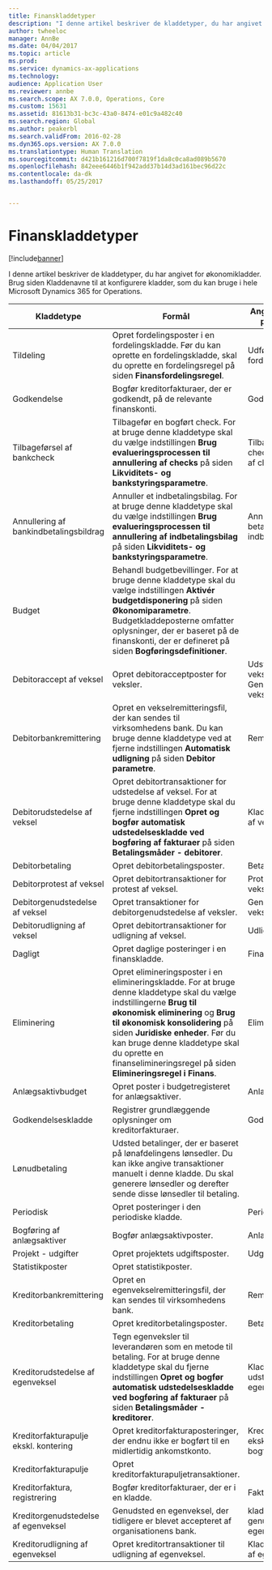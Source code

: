 ```yaml
---
title: Finanskladdetyper
description: "I denne artikel beskriver de kladdetyper, du har angivet for økonomikladder. Brug siden Kladdenavne til at konfigurere kladder, som du kan bruge i hele Microsoft Dynamics 365 for Operations."
author: twheeloc
manager: AnnBe
ms.date: 04/04/2017
ms.topic: article
ms.prod: 
ms.service: dynamics-ax-applications
ms.technology: 
audience: Application User
ms.reviewer: annbe
ms.search.scope: AX 7.0.0, Operations, Core
ms.custom: 15631
ms.assetid: 81613b31-bc3c-43a0-8474-e01c9a482c40
ms.search.region: Global
ms.author: peakerbl
ms.search.validFrom: 2016-02-28
ms.dyn365.ops.version: AX 7.0.0
ms.translationtype: Human Translation
ms.sourcegitcommit: d421b161216d700f7819f1da8c0ca8ad089b5670
ms.openlocfilehash: 842eee6446b1f942add37b14d3ad161bec96d22c
ms.contentlocale: da-dk
ms.lasthandoff: 05/25/2017


---
```


# <a name="ledger-journal-types"></a>Finanskladdetyper

[!include[banner](../includes/banner.md)]


I denne artikel beskriver de kladdetyper, du har angivet for økonomikladder. Brug siden Kladdenavne til at konfigurere kladder, som du kan bruge i hele Microsoft Dynamics 365 for Operations.

| Kladdetype                      | Formål                                                                                                                                                                                                                                                                                                                                                     | Angive posteringer på denne side                                |
|-----------------------------------|-------------------------------------------------------------------------------------------------------------------------------------------------------------------------------------------------------------------------------------------------------------------------------------------------------------------------------------------------------------|----------------------------------------------------------------|
| Tildeling                        | Opret fordelingsposter i en fordelingskladde. Før du kan oprette en fordelingskladde, skal du oprette en fordelingsregel på siden **Finansfordelingsregel**.                                                                                                                                                                           | Udfør fordelingsanmodning                                     |
| Godkendelse                          | Bogfør kreditorfakturaer, der er godkendt, på de relevante finanskonti.                                                                                                                                                                                                                                                                            |  Godkendelseskladde                                       |
| Tilbageførsel af bankcheck               | Tilbagefør en bogført check. For at bruge denne kladdetype skal du vælge indstillingen **Brug evalueringsprocessen til annullering af checks** på siden **Likviditets- og bankstyringsparametre**.                                                                                                                                                                                       | Tilbageførsel af checks, Annullering af checks                              |
| Annullering af bankindbetalingsbildrag    | Annuller et indbetalingsbilag. For at bruge denne kladdetype skal du vælge indstillingen **Brug evalueringsprocessen til annullering af indbetalingsbilag** på siden **Likviditets- og bankstyringsparametre**.                                                                                                                                                                       | Annulleringer af betalinger af indbetalingsbilag                             |
| Budget                            | Behandl budgetbevillinger. For at bruge denne kladdetype skal du vælge indstillingen **Aktivér budgetdisponering** på siden **Økonomiparametre**. Budgetkladdeposterne omfatter oplysninger, der er baseret på de finanskonti, der er defineret på siden **Bogføringsdefinitioner**.                                                        |                                                                |
| Debitoraccept af veksel  | Opret debitoracceptposter for veksler.                                                                                                                                                                                                                                                                                              | Udsted vekseljournal, Genudsted vekseljournal |
| Debitorbankremittering          | Opret en vekselremitteringsfil, der kan sendes til virksomhedens bank. Du kan bruge denne kladdetype ved at fjerne indstillingen **Automatisk udligning** på siden **Debitor** **parametre**.                                                                                                                                             | Remittering                                                     |
| Debitorudstedelse af veksel    | Opret debitortransaktioner for udstedelse af veksel. For at bruge denne kladdetype skal du fjerne indstillingen **Opret og bogfør automatisk udstedelseskladde ved bogføring af fakturaer** på siden **Betalingsmåder - debitorer**.                                                                                                                                         | Kladde til udstedelse af veksel                                  |
| Debitorbetaling                  | Opret debitorbetalingsposter.                                                                                                                                                                                                                                                                                                                       | Betalingskladde                                                |
| Debitorprotest af veksel | Opret debitortransaktioner for protest af veksel.                                                                                                                                                                                                                                                                                                      | Protester vekseljournal                               |
| Debitorgenudstedelse af veksel  | Opret transaktioner for debitorgenudstedelse af veksler.                                                                                                                                                                                                                                                                                                       | Genudsted vekseljournal                                |
| Debitorudligning af veksel  | Opret debitortransaktioner for udligning af veksel.                                                                                                                                                                                                                                                                                                       | Udlign vekseljournal                                |
| Dagligt                             | Opret daglige posteringer i en finanskladde.                                                                                                                                                                                                                                                                                                             | Finanskladde                                                |
| Eliminering                       | Opret elimineringsposter i en elimineringskladde. For at bruge denne kladdetype skal du vælge indstillingerne **Brug til økonomisk eliminering** og **Brug til økonomisk konsolidering** på siden **Juridiske enheder**. Før du kan bruge denne kladdetype skal du oprette en finanselimineringsregel på siden **Elimineringsregel i Finans**. | Eliminering                                                    |
| Anlægsaktivbudget                | Opret poster i budgetregisteret for anlægsaktiver.                                                                                                                                                                                                                                                                                                                 | Anlægsaktivbudget                                             |
| Godkendelseskladde                     | Registrer grundlæggende oplysninger om kreditorfakturaer.                                                                                                                                                                                                                                                                                                           | Godkendelseskladde                                                  |
| Lønudbetaling              | Udsted betalinger, der er baseret på lønafdelingens lønsedler. Du kan ikke angive transaktioner manuelt i denne kladde. Du skal generere lønsedler og derefter sende disse lønsedler til betaling.                                                                                                                                                              |                                                                |
| Periodisk                          | Opret posteringer i den periodiske kladde.                                                                                                                                                                                                                                                                                                      | Periodiske kladder                                              |
| Bogføring af anlægsaktiver                 | Bogfør anlægsaktivposter.                                                                                                                                                                                                                                                                                                                              | Anlægsaktiver                                                   |
| Projekt - udgifter                | Opret projektets udgiftsposter.                                                                                                                                                                                                                                                                                                                        | Udgift                                                        |
| Statistikposter            | Opret statistikposter.                                                                                                                                                                                                                                                                                                                            |                                                                |
| Kreditorbankremittering            | Opret en egenvekselremitteringsfil, der kan sendes til virksomhedens bank.                                                                                                                                                                                                                                                                      | Remitteringskladde                                             |
| Kreditorbetaling               | Opret kreditorbetalingsposter.                                                                                                                                                                                                                                                                                                                    | Betalingskladde                                                |
| Kreditorudstedelse af egenveksel       | Tegn egenveksler til leverandøren som en metode til betaling. For at bruge denne kladdetype skal du fjerne indstillingen **Opret og bogfør automatisk udstedelseskladde ved bogføring af fakturaer** på siden **Betalingsmåder - kreditorer**.                                                                                                                                          | Kladde for udstedelse af egenveksel                                   |
| Kreditorfakturapulje ekskl. kontering | Opret kreditorfakturaposteringer, der endnu ikke er bogført til en midlertidig ankomstkonto.                                                                                                                                                                                                                                                             | Kreditorfakturapulje ekskl. bogføringsdetaljer                  |
| Kreditorfakturapulje               | Opret kreditorfakturapuljetransaktioner.                                                                                                                                                                                                                                                                                                                    |                                                                |
| Kreditorfaktura, registrering          | Bogfør kreditorfakturaer, der er i en kladde.                                                                                                                                                                                                                                                                                                                 | Fakturajournal                                                |
| Kreditorgenudstedelse af egenveksel     | Genudsted en egenveksel, der tidligere er blevet accepteret af organisationens bank.                                                                                                                                                                                                                                                                      | kladde for genudstedelse af egenveksel                                 |
| Kreditorudligning af egenveksel     | Opret kreditortransaktioner til udligning af egenveksel.                                                                                                                                                                                                                                                                                                          | Kladde for udligning af egenveksel                                 |






